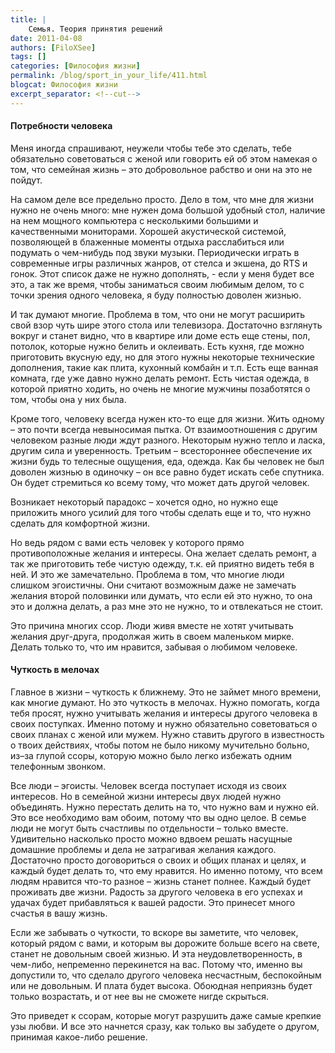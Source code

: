 ```yaml
---
title: |
    Семья. Теория принятия решений
date: 2011-04-08
authors: [FiloXSee]
tags: []
categories: [Философия жизни]
permalink: /blog/sport_in_your_life/411.html
blogcat: Философия жизни
excerpt_separator: <!--cut-->
---
```


#### Потребности человека


Меня иногда спрашивают, неужели чтобы тебе это сделать, тебе обязательно советоваться с женой или говорить ей об этом намекая о том, что семейная жизнь – это добровольное рабство и они на это не пойдут.

На самом деле все предельно просто. Дело в том, что мне для жизни нужно не очень много: мне нужен дома большой удобный стол, наличие на нем мощного компьютера с несколькими большими и качественными мониторами. Хорошей акустической системой, позволяющей в блаженные моменты отдыха расслабиться или подумать о чем-нибудь под звуки музыки. Периодически играть в современные игры различных жанров, от стелса и экшена, до RTS и гонок. Этот список даже не нужно дополнять, - если у меня будет все это, а так же время, чтобы заниматься своим любимым делом, то с точки зрения одного человека, я буду полностью доволен жизнью.

<!--cut-->

И так думают многие. Проблема в том, что они не могут расширить свой взор чуть шире этого стола или телевизора. Достаточно взглянуть вокруг и станет видно, что в квартире или доме есть еще стены, пол, потолок, которые нужно белить и оклеивать. Есть кухня, где можно приготовить вкусную еду, но для этого нужны некоторые технические дополнения, такие как плита, кухонный комбайн и т.п. Есть еще ванная комната, где уже давно нужно делать ремонт. Есть чистая одежда, в которой приятно ходить, но очень не многие мужчины позаботятся о том, чтобы она у них была.

Кроме того, человеку всегда нужен кто-то еще для жизни. Жить одному – это почти всегда невыносимая пытка. От взаимоотношения с другим человеком разные люди ждут разного. Некоторым нужно тепло и ласка, другим сила и уверенность. Третьим – всестороннее обеспечение их жизни будь то телесные ощущения, еда, одежда. Как бы человек не был доволен жизнью в одиночку – он все равно будет искать себе спутника. Он будет стремиться ко всему тому, что может дать другой человек.

Возникает некоторый парадокс – хочется одно, но нужно еще приложить много усилий для того чтобы сделать еще и то, что нужно сделать для комфортной жизни.

Но ведь рядом с вами есть человек у которого прямо противоположные желания и интересы. Она желает сделать ремонт, а так же приготовить тебе чистую одежду, т.к. ей приятно видеть тебя в ней. И это же замечательно. Проблема в том, что многие люди слишком эгоистичны. Они считают возможным даже не замечать желания второй половинки или думать, что если ей это нужно, то она это и должна делать, а раз мне это не нужно, то и отвлекаться не стоит.

Это причина многих ссор. Люди живя вместе не хотят учитывать желания друг-друга, продолжая жить в своем маленьком мирке. Делать только то, что им нравится, забывая о любимом человеке.

#### Чуткость в мелочах


Главное в жизни – чуткость к ближнему. Это не займет много времени, как многие думают. Но это чуткость в мелочах. Нужно помогать, когда тебя просят, нужно учитывать желания и интересы другого человека в своих поступках. Именно потому и нужно обязательно советоваться о своих планах с женой или мужем. Нужно ставить другого в известность о твоих действиях, чтобы потом не было никому мучительно больно, из–за глупой ссоры, которую можно было легко избежать одним телефонным звонком.

Все люди – эгоисты. Человек всегда поступает исходя из своих интересов. Но в семейной жизни интересы двух людей нужно объединять. Нужно перестать делить на то, что нужно вам и нужно ей. Это все необходимо вам обоим, потому что вы одно целое. В семье люди не могут быть счастливы по отдельности – только вместе. Удивительно насколько просто можно вдвоем решать насущные домашние проблемы и дела не затрагивая желания каждого. Достаточно просто договориться о своих и общих планах и целях, и каждый будет делать то, что ему нравится. Но именно потому, что всем людям нравится что-то разное – жизнь станет полнее. Каждый будет проживать две жизни. Радость за другого человека в его успехах и удачах будет прибавляться к вашей радости. Это принесет много счастья в вашу жизнь.

Если же забывать о чуткости, то вскоре вы заметите, что человек, который рядом с вами, и которым вы дорожите больше всего на свете, станет не довольным своей жизнью. И эта неудовлетворенность, в чем-либо, непременно перекинется на вас. Потому что, именно вы допустили то, что сделало другого человека несчастным, беспокойным или не довольным. И плата будет высока. Обоюдная неприязнь будет только возрастать, и от нее вы не сможете нигде скрыться.

 Это приведет к ссорам, которые могут разрушить даже самые крепкие узы любви. И все это начнется сразу, как только вы забудете о другом, принимая какое-либо решение.
